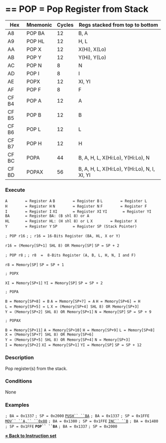 \== POP = Pop Register from Stack
==

| Hex   | Mnemonic | Cycles | Regs stacked from top to bottom              |
| ----- | -------- | ------ | -------------------------------------------- |
| A8    | POP BA   | 12     | B, A                                         |
| A9    | POP HL   | 12     | H, L                                         |
| AA    | POP X    | 12     | X(Hi), X(Lo)                                 |
| AB    | POP Y    | 12     | Y(Hi), Y(Lo)                                 |
| AC    | POP N    | 8      | N                                            |
| AD    | POP I    | 8      | I                                            |
| AE    | POPX     | 12     | XI, YI                                       |
| AF    | POP F    | 8      | F                                            |
| CF B4 | POP A    | 12     | A                                            |
| CF B5 | POP B    | 12     | B                                            |
| CF B6 | POP L    | 12     | L                                            |
| CF B7 | POP H    | 12     | H                                            |
| CF BC | POPA     | 44     | B, A, H, L, X(Hi:Lo), Y(Hi:Lo), N            |
| CF BD | POPAX    | 56     | B, A, H, L, X(Hi:Lo), Y(Hi:Lo), N, I, XI, YI |

### Execute

`A        = Register A`
`B        = Register B`
`L        = Register L`
`H        = Register H`
`N        = Register N`
`F        = Register F`
`I        = Register I`
`XI       = Register XI`
`YI       = Register YI`
`BA       = Register BA: (B shl 8) or A`
`HL       = Register HL: (H shl 8) or L`
`X        = Register X`
`Y        = Register Y`
`SP       = Register SP (Stack Pointer)`

`; POP r16`
`;`
`; r16 = 16-Bits Register (BA, HL, X or Y)`

`r16 = (Memory[SP+1] SHL 8) OR Memory[SP]`
`SP = SP + 2`

`; POP r8`
`;`
`; r8  =  8-Bits Register (A, B, L, H, N, I and F)`

`r8 = Memory[SP]`
`SP = SP + 1`

`; POPX`

`XI = Memory[SP+1]`
`YI = Memory[SP]`
`SP = SP + 2`

`; POPA`

`B = Memory[SP+8] = B`
`A = Memory[SP+7] = A`
`H = Memory[SP+6] = H`
`L = Memory[SP+5] = L`
`X = (Memory[SP+4] SHL 8) OR Memory[SP+3]`
`Y = (Memory[SP+2] SHL 8) OR Memory[SP+1]`
`N = Memory[SP]`
`SP = SP + 9`

`; POPAX`

`B = Memory[SP+11]`
`A = Memory[SP+10]`
`H = Memory[SP+9]`
`L = Memory[SP+8]`
`X = (Memory[SP+7] SHL 8) OR Memory[SP+6]`
`Y = (Memory[SP+5] SHL 8) OR Memory[SP+4]`
`N = Memory[SP+3]`
`I = Memory[SP+2]`
`XI = Memory[SP+1]`
`YI = Memory[SP]`
`SP = SP + 12`

### Description

Pop register(s) from the stack.

### Conditions

None

### Examples

`; BA = 0x1337`
`; SP = 0x2000`
[`PUSH`` ``BA`](PM_Opc_PUSH "wikilink")
`; BA = 0x1337`
`; SP = 0x1FFE`
[`MOV`` ``A,`` ``0x80`](PM_Opc_MOV8 "wikilink")
`; BA = 0x1380`
`; SP = 0x1FFE`
[`INC`` ``B`](PM_Opc_INC "wikilink")
`; BA = 0x1480`
`; SP = 0x1FFE`
**`POP`` ``BA`**
`; BA = 0x1337`
`; SP = 0x2000`

[**« Back to Instruction set**](PM_InstructionList "wikilink")